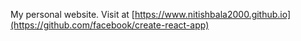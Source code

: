 My personal website. Visit at [https://www.nitishbala2000.github.io](https://github.com/facebook/create-react-app)
